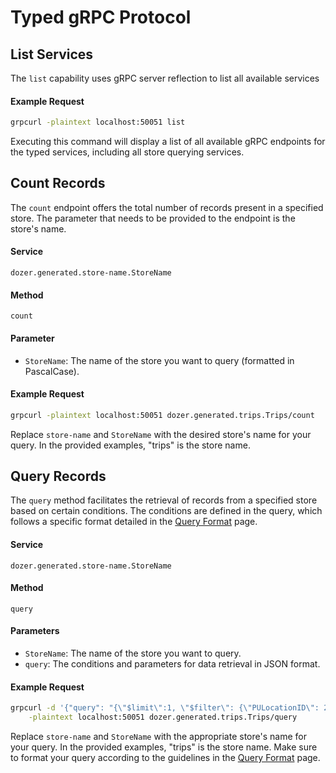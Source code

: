# Typed gRPC Protocol

## List Services
The `list` capability uses gRPC server reflection to list all available services

#### Example Request
```bash
grpcurl -plaintext localhost:50051 list
```

Executing this command will display a list of all available gRPC endpoints for the typed services, including all store querying services.

## Count Records
The `count` endpoint offers the total number of records present in a specified store. The parameter that needs to be provided to the endpoint is the store's name.

#### Service  
`dozer.generated.store-name.StoreName`

#### Method  
`count`

#### Parameter  
- `StoreName`: The name of the store you want to query (formatted in PascalCase).

#### Example Request
```bash
grpcurl -plaintext localhost:50051 dozer.generated.trips.Trips/count
```

Replace `store-name` and `StoreName` with the desired store's name for your query. In the provided examples, "trips" is the store name.

## Query Records

The `query` method facilitates the retrieval of records from a specified store based on certain conditions. The conditions are defined in the query, which follows a specific format detailed in the [Query Format](query-format) page.

#### Service  
`dozer.generated.store-name.StoreName`

#### Method  
`query`

#### Parameters  
- `StoreName`: The name of the store you want to query.
- `query`: The conditions and parameters for data retrieval in JSON format.

#### Example Request
```bash
grpcurl -d '{"query": "{\"$limit\":1, \"$filter\": {\"PULocationID\": 211}}"}' \
    -plaintext localhost:50051 dozer.generated.trips.Trips/query
```

Replace `store-name` and `StoreName` with the appropriate store's name for your query. In the provided examples, "trips" is the store name. Make sure to format your query according to the guidelines in the [Query Format](query-format) page.